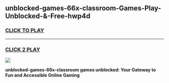 
## unblocked-games-66x-classroom-Games-Play-Unblocked-&-Free-hwp4d
<h3>
<a href="https://premium76.site?title=unblocked-games-66x-classroom&ref=24A">CLICK TO PLAY</a></h3>
<hr>

<h3>
<a href="https://premium76.site?title=unblocked-games-66x-classroom&ref=24A">CLICK 2 PLAY</a>
  
</h3>

<a href="https://premium76.site?title=unblocked-games-66x-classroom&ref=24A"><img src="https://clearcache.store/games.png"></a>


**unblocked-games-66x-classroom games unblocked: Your Gateway to Fun and Accessible Online Gaming**
